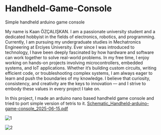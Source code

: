 # Handheld-Game-Console
Simple handheld arduino game console


My name is Kaan ÖZÇALIŞKAN. I am a passionate university student and a dedicated hobbyist in the fields of electronics, robotics, and programming. Currently, I am pursuing my undergraduate studies in Mechatronics Engineering at Erciyes University. Ever since I was introduced to technology, I have been deeply fascinated by how hardware and software can work together to solve real-world problems. In my free time, I enjoy working on hands-on projects involving microcontrollers, embedded systems, and IoT applications. Whether it’s building custom circuits, writing efficient code, or troubleshooting complex systems, I am always eager to learn and push the boundaries of my knowledge. I believe that curiosity, consistency, and creativity are the keys to innovation — and I strive to embody these values in every project I take on.

In this project, I made an arduino nano based handheld game console and tried to port simple version of tetris to it.
[Schematic_Handheld-arduino-game-console_2025-06-15.pdf](https://github.com/user-attachments/files/20742698/Schematic_Handheld-arduino-game-console_2025-06-15.pdf)


![1](https://github.com/user-attachments/assets/85f86191-0a13-4c7f-af00-e3cb2e9be59d)

![2](https://github.com/user-attachments/assets/8f11ab78-6ffd-4fa5-8dc5-f8298c69c244)

